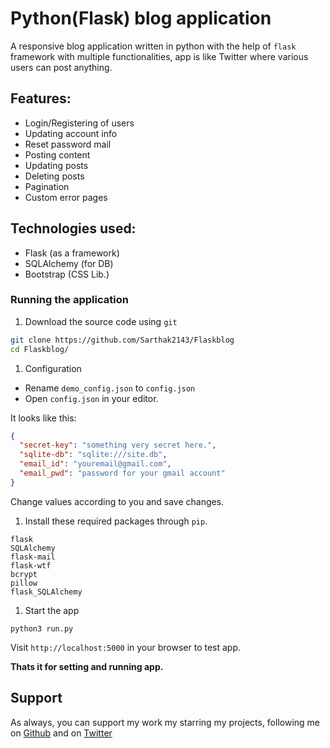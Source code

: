 # Python(Flask) blog application 

A responsive blog application written in python with the help of `flask` framework with multiple functionalities, app is like Twitter where various users can post anything.

## Features:

- Login/Registering of users
- Updating account info
- Reset password mail
- Posting content
- Updating posts
- Deleting posts
- Pagination
- Custom error pages

## Technologies used:

- Flask (as a framework)
- SQLAlchemy (for DB)
- Bootstrap (CSS Lib.)

### Running the application

1. Download the source code using `git`

```bash
git clone https://github.com/Sarthak2143/Flaskblog
cd Flaskblog/
```

1. Configuration

- Rename `demo_config.json` to `config.json`
- Open `config.json` in your editor.

It looks like this:

```json
{
  "secret-key": "something very secret here.",
  "sqlite-db": "sqlite:///site.db",
  "email_id": "youremail@gmail.com",
  "email_pwd": "password for your gmail account"
}
```

Change values according to you and save changes.

1. Install these required packages through `pip`.

```
flask
SQLAlchemy
flask-mail
flask-wtf
bcrypt
pillow
flask_SQLAlchemy
```
1. Start the app

```python3
python3 run.py
```

Visit `http://localhost:5000` in your browser to test app.

**Thats it for setting and running app.**

## Support

As always, you can support my work my starring my projects, following me on [Github](https://github.com/Sarthak2143) and on [Twitter](https://twitter.com/voldemort_shin)
